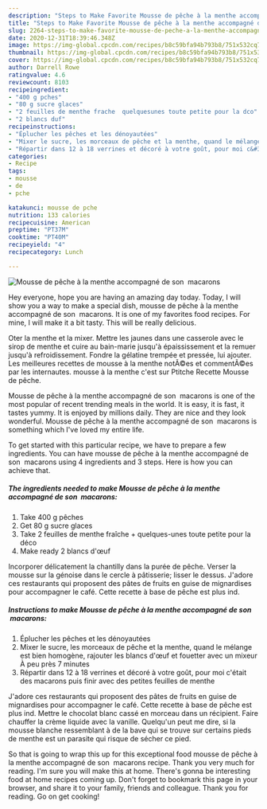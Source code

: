 ```yaml
---
description: "Steps to Make Favorite Mousse de pêche à la menthe accompagné de son  macarons"
title: "Steps to Make Favorite Mousse de pêche à la menthe accompagné de son  macarons"
slug: 2264-steps-to-make-favorite-mousse-de-peche-a-la-menthe-accompagne-de-son-macarons
date: 2020-12-31T18:39:46.348Z
image: https://img-global.cpcdn.com/recipes/b8c59bfa94b793b8/751x532cq70/mousse-de-peche-a-la-menthe-accompagne-de-son-macarons-photo-principale-de-la-recette.jpg
thumbnail: https://img-global.cpcdn.com/recipes/b8c59bfa94b793b8/751x532cq70/mousse-de-peche-a-la-menthe-accompagne-de-son-macarons-photo-principale-de-la-recette.jpg
cover: https://img-global.cpcdn.com/recipes/b8c59bfa94b793b8/751x532cq70/mousse-de-peche-a-la-menthe-accompagne-de-son-macarons-photo-principale-de-la-recette.jpg
author: Darrell Rowe
ratingvalue: 4.6
reviewcount: 8103
recipeingredient:
- "400 g pches"
- "80 g sucre glaces"
- "2 feuilles de menthe frache  quelquesunes toute petite pour la dco"
- "2 blancs duf"
recipeinstructions:
- "Éplucher les pêches et les dénoyautées"
- "Mixer le sucre, les morceaux de pêche et la menthe, quand le mélange est bien homogène, rajouter les blancs d&#39;œuf et fouetter avec un mixeur À peu près 7 minutes"
- "Répartir dans 12 à 18 verrines et décoré à votre goût, pour moi c&#39;était des macarons puis finir avec des petites feuilles de menthe"
categories:
- Recipe
tags:
- mousse
- de
- pche

katakunci: mousse de pche 
nutrition: 133 calories
recipecuisine: American
preptime: "PT37M"
cooktime: "PT40M"
recipeyield: "4"
recipecategory: Lunch

---
```



![Mousse de pêche à la menthe accompagné de son  macarons](https://img-global.cpcdn.com/recipes/b8c59bfa94b793b8/751x532cq70/mousse-de-peche-a-la-menthe-accompagne-de-son-macarons-photo-principale-de-la-recette.jpg)

Hey everyone, hope you are having an amazing day today. Today, I will show you a way to make a special dish, mousse de pêche à la menthe accompagné de son  macarons. It is one of my favorites food recipes. For mine, I will make it a bit tasty. This will be really delicious.

Oter la menthe et la mixer. Mettre les jaunes dans une casserole avec le sirop de menthe et cuire au bain-marie jusqu&#39;à épaississement et la remuer jusqu&#39;à refroidissement. Fondre la gélatine trempée et pressée, lui ajouter. Les meilleures recettes de mousse à la menthe notÃ©es et commentÃ©es par les internautes. mousse à la menthe c&#39;est sur Ptitche Recette Mousse de pêche.

Mousse de pêche à la menthe accompagné de son  macarons is one of the most popular of recent trending meals in the world. It is easy, it is fast, it tastes yummy. It is enjoyed by millions daily. They are nice and they look wonderful. Mousse de pêche à la menthe accompagné de son  macarons is something which I've loved my entire life.


To get started with this particular recipe, we have to prepare a few ingredients. You can have mousse de pêche à la menthe accompagné de son  macarons using 4 ingredients and 3 steps. Here is how you can achieve that.

<!--inarticleads1-->

##### The ingredients needed to make Mousse de pêche à la menthe accompagné de son  macarons:

1. Take 400 g pêches
1. Get 80 g sucre glaces
1. Take 2 feuilles de menthe fraîche + quelques-unes toute petite pour la déco
1. Make ready 2 blancs d&#39;œuf


Incorporer délicatement la chantilly dans la purée de pêche. Verser la mousse sur la génoise dans le cercle à pâtisserie; lisser le dessus. J&#39;adore ces restaurants qui proposent des pâtes de fruits en guise de mignardises pour accompagner le café. Cette recette à base de pêche est plus ind. 

<!--inarticleads2-->

##### Instructions to make Mousse de pêche à la menthe accompagné de son  macarons:

1. Éplucher les pêches et les dénoyautées
1. Mixer le sucre, les morceaux de pêche et la menthe, quand le mélange est bien homogène, rajouter les blancs d&#39;œuf et fouetter avec un mixeur À peu près 7 minutes
1. Répartir dans 12 à 18 verrines et décoré à votre goût, pour moi c&#39;était des macarons puis finir avec des petites feuilles de menthe


J&#39;adore ces restaurants qui proposent des pâtes de fruits en guise de mignardises pour accompagner le café. Cette recette à base de pêche est plus ind. Mettre le chocolat blanc cassé en morceau dans un récipient. Faire chauffer la crème liquide avec la vanille. Quelqu&#39;un peut me dire, si la mousse blanche ressemblant à de la bave qui se trouve sur certains pieds de menthe est un parasite qui risque de sécher ce pied. 

So that is going to wrap this up for this exceptional food mousse de pêche à la menthe accompagné de son  macarons recipe. Thank you very much for reading. I'm sure you will make this at home. There's gonna be interesting food at home recipes coming up. Don't forget to bookmark this page in your browser, and share it to your family, friends and colleague. Thank you for reading. Go on get cooking!
